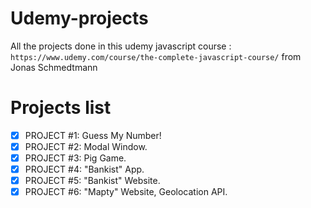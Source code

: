 # Udemy-projects

All the projects done in this udemy javascript course :
`https://www.udemy.com/course/the-complete-javascript-course/`
from Jonas Schmedtmann

# Projects list
- [x] PROJECT #1: Guess My Number!
- [x] PROJECT #2: Modal Window.
- [x] PROJECT #3: Pig Game.
- [x] PROJECT #4: "Bankist" App.
- [x] PROJECT #5: "Bankist" Website.
- [x] PROJECT #6: "Mapty" Website, Geolocation API.

